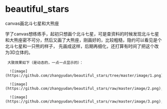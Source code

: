 # beautiful_stars
canvas画北斗七星和大熊座

学了canvas想练练手，起初只想画个北斗七星，可是查资料的时候发现北斗七星和大熊座密不可分，然后又画了大熊座，刚画好的，比较粗糙，隐约可以看见是个北斗七星和一只熊的样子，
 先画成这样，后期再细化，还打算有时间了把这个改为3D立体的。
 
     大致效果如下（是动态的，一点一点显示的）：
     
      ![image](https://github.com/zhangyudan/beautiful_stars/tree/master/image/1.png);
      
      ![image](https://github.com/zhangyudan/beautiful_stars/raw/master/image/2.png);
        
      ![image](https://github.com/zhangyudan/beautiful_stars/raw/master/image/3.png);
